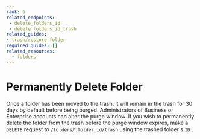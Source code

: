 ```yaml
---
rank: 6
related_endpoints:
 - delete_folders_id
 - delete_folders_id_trash
related_guides:
- trash/restore-folder
required_guides: []
related_resources:
  - folders
---
```


# Permanently Delete Folder

Once a folder has been moved to the trash, it will remain in the trash for 30
days by default before being purged. Administrators of Business or
Enterprise accounts can alter the purge window. If you wish to permanently
delete the folder from the trash before the purge window expires, make a
`DELETE` request to `/folders/:folder_id/trash` using the trashed folder's `ID`
.

<Samples id='delete_folders_id_trash' />
